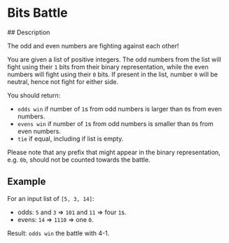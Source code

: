 # Bits Battle

## Description

The odd and even numbers are fighting against each other!

You are given a list of positive integers. The odd numbers from the list will fight using their `1` bits from their binary representation, while the even numbers will fight using their `0` bits. If present in the list, number `0` will be neutral, hence not fight for either side.

You should return:

* `odds win` if number of `1`s from odd numbers is larger than `0`s from even numbers.
* `evens win` if number of `1`s from odd numbers is smaller than `0`s from even numbers.
* `tie` if equal, including if list is empty.

Please note that any prefix that might appear in the binary representation, e.g. `0b`, should not be counted towards the battle.

## Example

For an input list of `[5, 3, 14]`:

* odds: `5` and `3` => `101` and `11` => four `1`s.
* evens: `14` => `1110` => one `0`.

Result: `odds win` the battle with 4-1.

